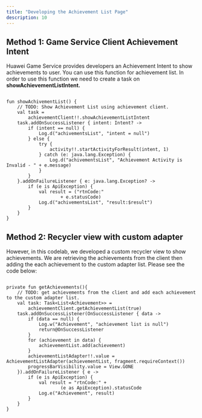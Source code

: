 ```yaml
---
title: "Developing the Achievement List Page"
description: 10
---
```

<h2><strong>Method 1: Game Service Client Achievement Intent</strong></h2>
<p> Huawei Game Service provides developers an Achievement Intent to show achievements to user. You can use this function for achievement list. In order to use this function we need to create a task on <b>showAchievementListIntent.</b></p>

<pre><div id="copy-button7" class="copy-btn" title="Copy" onclick="copyCode(this.id)"></div><code>
fun showAchivementList() {
    // TODO: Show Achievement List using achievement client.
    val task =
        achievementClient!!.showAchievementListIntent
    task.addOnSuccessListener { intent: Intent? ->
        if (intent == null) {
            Log.d("achivementsList", "intent = null")
        } else {
            try {
                activity!!.startActivityForResult(intent, 1)
            } catch (e: java.lang.Exception) {
                Log.d("achivementsList", "Achievement Activity is Invalid - " + e.message)
            }
        }
    }.addOnFailureListener { e: java.lang.Exception? ->
        if (e is ApiException) {
            val result = ("rtnCode:"
                    + e.statusCode)
            Log.d("achivementsList", "result:$result")
        }
    }
}
</code></pre>

<h2><strong>Method 2: Recycler view with custom adapter</strong></h2>
<p> However, in this codelab, we developed a custom recycler view to show achievements. We are retrieving the achievements from the client then adding the each achievement to the custom adapter list. Please see the code below:</p>

<pre><div id="copy-button7" class="copy-btn" title="Copy" onclick="copyCode(this.id)"></div><code>
private fun getAchievements(){
    // TODO: get achievements from the client and add each achievement to the custom adapter list.
    val task: Task&lt;List&lt;Achievement&gt;&gt; =
        achievementClient.getAchievementList(true)
    task.addOnSuccessListener(OnSuccessListener { data ->
        if (data == null) {
            Log.w("Achievement", "achievement list is null")
            return@OnSuccessListener
        }
        for (achievement in data) {
            achievementList.add(achievement)
        }
        achievementListAdapter!!.value = AchievementListAdapter(achievementList, fragment.requireContext())
        progressBarVisibility.value = View.GONE
    }).addOnFailureListener { e ->
        if (e is ApiException) {
            val result = "rtnCode:" +
                    (e as ApiException).statusCode
            Log.e("Achievement", result)
        }
    }
}

</code></pre>





